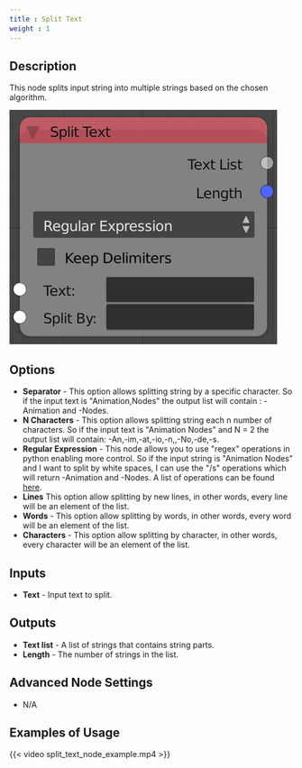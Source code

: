 ```yaml
---
title : Split Text
weight : 1
---
```


## Description

This node splits input string into multiple strings based on the chosen
algorithm.

![image](split_text_node.png)

## Options

- **Separator** - This option allows splitting string by a specific
    character. So if the input text is "Animation,Nodes" the output list
    will contain : -Animation and -Nodes.
- **N Characters** - This option allows splitting string each n number
    of characters. So if the input text is "Animation Nodes" and N = 2
    the output list will contain: -An,-im,-at,-io,-n,,-No,-de,-s.
- **Regular Expression** - This node allows you to use "regex"
    operations in python enabling more control. So if the input string
    is "Animation Nodes" and I want to split by white spaces, I can use
    the "/s" operations which will return -Animation and -Nodes. A list
    of operations can be found
    [here](https://docs.python.org/3/library/re.html).
- **Lines** This option allow splitting by new lines, in other words,
    every line will be an element of the list.
- **Words** - This option allow splitting by words, in other words,
    every word will be an element of the list.
- **Characters** - This option allow splitting by character, in other
    words, every character will be an element of the list.

## Inputs

- **Text** - Input text to split.

## Outputs

- **Text list** - A list of strings that contains string parts.
- **Length** - The number of strings in the list.

## Advanced Node Settings

- N/A

## Examples of Usage

{{< video split_text_node_example.mp4 >}}
